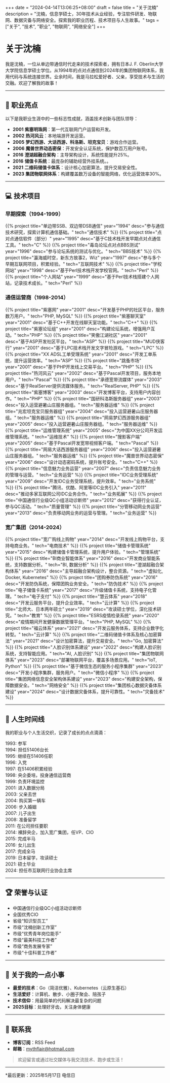 +++
date = "2024-04-14T13:06:25+08:00"
draft = false
title = "关于沈楠"
description = "沈楠，信息学硕士，30年技术从业经验，专注软件研发、物联网、数据灾备与网络安全。探索我的职业历程、技术项目与人生故事。"
tags = ["关于", "技术", "职业", "物联网", "网络安全"]
+++

# 关于沈楠

我是沈楠，一位从单边带通信时代走来的技术探索者，拥有日本J. F. Oberlin大学大学院信息学硕士学位。从1994年的点对点通信到2024年的集团物联网体系，我用代码与系统连接世界。业余时间，我是马拉松爱好者、父亲，享受技术与生活的交融。欢迎了解我的故事！

---

## 🚀 职业亮点

以下是我职业生涯中的一些标志性成就，涵盖技术创新与团队领导：

- **2001** **紫塞明珠网**：第一代互联网门户运营和开发。
- **2002** **热河风云**：本地端游开发运营。
- **2005** **梦幻西游、大话西游、科洛斯、坦克宝贝**：游戏合作运营。
- **2006** **魔兽世界动态密保**：开发安全认证系统，保护数百万用户账号。
- **2016** **澄湖超融合架构**：主导架构设计，系统性能提升25%。
- **2016** **储值卡系统**：最庞杂的辅助经营外挂系统。。
- **2021** **二维码储值卡体系**：设计核心加密算法，提升交易安全性。
- **2023** **集团物联网体系**：构建覆盖数万设备的智能网络，优化运营效率30%。

---

## 💻 技术项目

### 早期探索（1994-1999）

{{% project title="单边带SSB、双边带DSB通信" year="1994" desc="参与通信技术研究，探索计算机通信基础。" tech="通信技术" %}}
{{% project title="点对点通信软件（部分）" year="1995" desc="基于C技术栈开发早期点对点通信工具。" tech="C" %}}
{{% project title="毒岛论坛点对点BBS测试" year="1996" desc="参与论坛系统的测试与优化。" tech="BBS技术" %}}
{{% project title="瀛海威时空，新东方故事2，Wiz" year="1997" desc="参与多个早期互联网项目，积累经验。" tech="互联网技术" %}}
{{% project title="学校网站" year="1998" desc="基于Perl技术栈开发学校官网。" tech="Perl" %}}
{{% project title="个人网站" year="1999" desc="基于Perl技术栈搭建个人网站，记录技术成长。" tech="Perl" %}}

### 通信运营商（1998-2014）

{{% project title="紫塞网" year="2001" desc="开发基于PHP的社区平台，服务数万用户。" tech="PHP, MySQL" %}}
{{% project title="紫塞聊天室" year="2001" desc="基于C++开发在线聊天室功能。" tech="C++" %}}
{{% project title="紫塞论坛组" year="2001" desc="构建论坛系统，增强用户互动。" tech="PHP" %}}
{{% project title="笑傲江湖社区" year="2001" desc="基于ASP开发社区平台。" tech="ASP" %}}
{{% project title="MUD侠客行" year="2001" desc="基于LPC技术栈开发文字冒险游戏。" tech="LPC" %}}
{{% project title="XX ADSL工单受理系统" year="2001" desc="开发工单系统，提升运营效率。" tech="ASP" %}}
{{% project title="跳蚤市场" year="2001" desc="基于PHP开发线上交易平台。" tech="PHP" %}}
{{% project title="热河风云" year="2002" desc="基于Pascal开发项目，服务本地用户。" tech="Pascal" %}}
{{% project title="承德宽带流媒体" year="2003" desc="基于RealServer提供流媒体服务。" tech="RealServer, PHP" %}}
{{% project title="紫塞博客" year="2003" desc="开发博客平台，支持用户内容创作。" tech="PHP" %}}
{{% project title="国研科洛斯服务器组" year="2003" desc="投入运营避暑山庄服务器组。" tech="服务器运维" %}}
{{% project title="兆宏坦克宝贝服务器组" year="2004" desc="投入运营避暑山庄服务器组。" tech="服务器运维" %}}
{{% project title="网易梦幻西游服务器组" year="2005" desc="投入运营避暑山庄服务器组。" tech="服务器运维" %}}
{{% project title="运维管理系统" year="2005" desc="为中国XX分公司开发运维管理系统。" tech="运维技术" %}}
{{% project title="搜影客户端" year="2005" desc="基于Pascal开发宽带视频客户端。" tech="Pascal" %}}
{{% project title="网易大话西游服务器组" year="2006" desc="投入运营避暑山庄服务器组。" tech="服务器运维" %}}
{{% project title="魔兽世界动态密保" year="2006" desc="设计动态密码系统，提升账号安全。" tech="C++" %}}
{{% project title="信息魅力业务运营" year="2007" desc="负责信息魅力业务的管理与运营。" tech="业务运营" %}}
{{% project title="IDC业务受理系统" year="2009" desc="开发IDC业务受理系统，提升效率。" tech="业务系统" %}}
{{% project title="腾讯、优酷、阿里等IDC业务引入" year="2011" desc="推动多家互联网公司IDC业务合作。" tech="业务拓展" %}}
{{% project title="中国通信行业级QC小组活动诊断师" year="2012" desc="获得行业认证，参与QC活动。" tech="质量管理" %}}
{{% project title="分管移动网业务运营" year="2013" desc="负责移动网业务的运营与管理。" tech="业务运营" %}}

### 宽广集团（2014-2024）

{{% project title="宽广购线上购物" year="2014" desc="开发线上购物平台，支持电商业务。" tech="电商技术" %}}
{{% project title="储值卡管理系统" year="2015" desc="构建储值卡管理系统，提升用户体验。" tech="管理系统" %}}
{{% project title="BI商业智能体系" year="2016" desc="开发商业智能系统，支持数据分析。" tech="BI, 数据分析" %}}
{{% project title="澄湖超融合架构体系" year="2016" desc="主导超融合架构设计，整合资源。" tech="虚拟化, Docker, Kubernetes" %}}
{{% project title="团购券防伪系统" year="2016" desc="开发防伪系统，保障团购业务安全。" tech="防伪技术" %}}
{{% project title="电子储值卡系统" year="2017" desc="升级储值卡系统，支持电子化管理。" tech="电子支付" %}}
{{% project title="慧云体系" year="2018" desc="开发云服务平台，提升企业效率。" tech="云计算" %}}
{{% project title="北师大、日本两年硕士" year="2019" desc="攻读硕士学位，深化技术研究。" tech="教育" %}}
{{% project title="ESRS疫情检录系统" year="2020" desc="疫情期间开发健康数据管理平台。" tech="PHP, MySQL" %}}
{{% project title="福云体系" year="2021" desc="开发云服务体系，支持企业数字化转型。" tech="云计算" %}}
{{% project title="二维码储值卡体系及核心加密算法" year="2021" desc="设计加密算法，提升交易安全。" tech="Go, 加密算法" %}}
{{% project title="人脸识别体系建设" year="2022" desc="构建人脸识别系统，支持智能应用。" tech="AI, 人脸识别" %}}
{{% project title="集团物联网体系" year="2023" desc="部署物联网平台，覆盖多场景应用。" tech="IoT, Python" %}}
{{% project title="基于微信生态的服务小程序集群" year="2023" desc="开发小程序集群，服务用户。" tech="微信小程序" %}}
{{% project title="集团网络信息安全架构体系建设" year="2023" desc="构建安全架构，保障数据安全。" tech="网络安全" %}}
{{% project title="集团核心数据灾备体系建设" year="2024" desc="设计数据灾备体系，提升可靠性。" tech="灾备技术" %}}

---

## 📅 人生时间线

我的职业与个人生活交织，记录了成长的点点滴滴：

<div class="timeline">
  <div class="timeline-item"><span class="timeline-year">1993</span>: 参军</div>
  <div class="timeline-item"><span class="timeline-year">1994</span>: 担任51406台长</div>
  <div class="timeline-item"><span class="timeline-year">1995</span>: 继续在51406任职</div>
  <div class="timeline-item"><span class="timeline-year">1996</span>: 入党</div>
  <div class="timeline-item"><span class="timeline-year">1997</span>: 在51406积累经验</div>
  <div class="timeline-item"><span class="timeline-year">1998</span>: 央企委培，投身通信运营商</div>
  <div class="timeline-item"><span class="timeline-year">1999</span>: 负责环境监控</div>
  <div class="timeline-item"><span class="timeline-year">2001</span>: 进入数据分局</div>
  <div class="timeline-item"><span class="timeline-year">2003</span>: 父亲去世</div>
  <div class="timeline-item"><span class="timeline-year">2004</span>: 购买第一辆车</div>
  <div class="timeline-item"><span class="timeline-year">2006</span>: 步入婚姻</div>
  <div class="timeline-item"><span class="timeline-year">2007</span>: 儿子出生</div>
  <div class="timeline-item"><span class="timeline-year">2008</span>: 准备留学</div>
  <div class="timeline-item"><span class="timeline-year">2011</span>: 在公司担任要职</div>
  <div class="timeline-item"><span class="timeline-year">2014</span>: 裸辞央企，加入宽广集团，任VP、CIO</div>
  <div class="timeline-item"><span class="timeline-year">2015</span>: 完成半马</div>
  <div class="timeline-item"><span class="timeline-year">2016</span>: 女儿出生</div>
  <div class="timeline-item"><span class="timeline-year">2017</span>: 完成全马</div>
  <div class="timeline-item"><span class="timeline-year">2019</span>: 日本留学，攻读硕士</div>
  <div class="timeline-item"><span class="timeline-year">2021</span>: 硕士毕业</div>
  <div class="timeline-item"><span class="timeline-year">2024</span>: 担任市互联网行业协会主席</div>
</div>

---

## 🏆 荣誉与认证

- 中国通信行业级QC小组活动诊断师
- 全国优秀CIO
- 省级“知识型员工”
- 市级“沈楠创新工作室”
- 市级“优秀青年岗位能手”
- 市级“最美科技工作者”
- 市级“商务发展专家”
- 市级“十佳科普工作者”

---

## 👤 关于我的一点小事

- **最爱的技术**：Go（简洁优雅）、Kubernetes（云原生基石）
- **生活爱好**：计算机、散步、小圈子聚会、陪孩子
- **技术信仰**：用最简单的代码解决最复杂的问题
- **2025目标**：处理好牙齿，关注身体健康

---

## 🔗 联系我

- **博客订阅**：RSS Feed
- **邮箱**：mythflair@hotmail.com

> 欢迎留言或通过社交媒体与我交流技术、跑步或生活！

---

*最后更新：2025年5月17日 电信日
